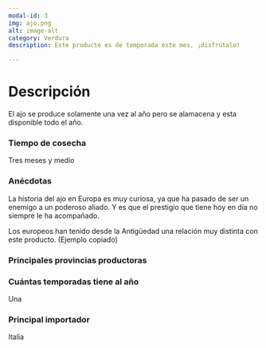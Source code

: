 ```yaml
---
modal-id: 3
img: ajo.png
alt: image-alt
category: Verdura
description: Este producto es de temporada este mes, ¡disfrútalo!

---
```

# Descripción

El ajo se produce solamente una vez al año pero se alamacena y esta disponible todo el año.



### Tiempo de cosecha
Tres meses y medio




### Anécdotas
La historia del ajo en Europa es muy curiosa, ya que ha pasado de ser un enemigo a un poderoso aliado. Y es que el prestigio que tiene hoy en día no siempre le ha acompañado.

Los europeos han tenido desde la Antigüedad una relación muy distinta con este producto. (Ejemplo copiado)



### Principales provincias productoras
<div class="chart"></div>




### Cuántas temporadas tiene al año
Una



### Principal importador
Italia
<svg class="import-export" width="960" height="500"></svg>
